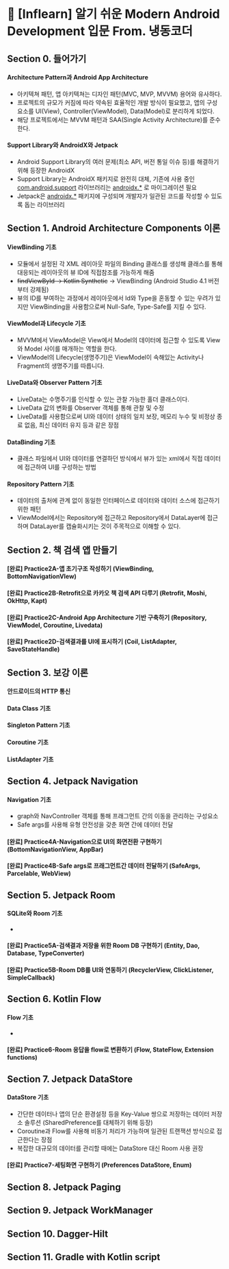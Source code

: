 # 📗 [Inflearn] 알기 쉬운 Modern Android Development 입문 From. 냉동코더

## Section 0. 들어가기
#### Architecture Pattern과 Android App Architecture
* 아키텍쳐 패턴, 앱 아키텍쳐는 디자인 패턴(MVC, MVP, MVVM) 용어와 유사하다.
* 프로젝트의 규모가 커짐에 따라 약속된 효율적인 개발 방식이 필요했고, 앱의 구성요소를 UI(View), Controller(ViewModel), Data(Model)로 분리하게 되었다.
* 해당 프로젝트에서는 MVVM 패턴과 SAA(Single Activity Architecture)를 준수한다.

#### Support Library와 AndroidX와 Jetpack
* Android Support Library의 여러 문제(최소 API, 버전 통일 이슈 등)를 해결하기 위해 등장한 AndroidX
* Support Library는 AndroidX 패키지로 완전히 대체, 기존에 사용 중인 <u>com.android.support</u> 라이브러리는 <u>androidx.*</u> 로 마이그레이션 필요
* Jetpack은 <u>androidx.*</u> 패키지에 구성되며 개발자가 일관된 코드를 작성할 수 있도록 돕는 라이브러리

## Section 1. Android Architecture Components 이론
#### ViewBinding 기초
* 모듈에서 설정된 각 XML 레이아웃 파일의 Binding 클래스를 생성해 클래스를 통해 대응되는 레이아웃의 뷰 ID에 직접참조를 가능하게 해줌
* ~~findViewById -> Kotlin Synthetic~~ -> ViewBinding (Android Studio 4.1 버전부터 강제됨)
* 뷰의 ID를 부여하는 과정에서 레이아웃에서 Id와 Type을 혼동할 수 있는 우려가 있지만 ViewBinding을 사용함으로써 Null-Safe, Type-Safe를 지킬 수 있다.

#### ViewModel과 Lifecycle 기초
* MVVM에서 ViewModel은 View에서 Model의 데이터에 접근할 수 있도록 View와 Model 사이를 매개하는 역할을 한다.
* ViewModel의 Lifecycle(생명주기)은 ViewModel이 속해있는 Activity나 Fragment의 생명주기를 따릅니다.

#### LiveData와 Observer Pattern 기초
* LiveData는 수명주기를 인식할 수 있는 관찰 가능한 홀더 클래스이다.
* LiveData 값의 변화를 Observer 객체를 통해 관찰 및 수정
* LiveData를 사용함으로써 UI와 데이터 상태의 일치 보장, 메모리 누수 및 비정상 종료 없음, 최신 데이터 유지 등과 같은 장점

#### DataBinding 기초
* 클래스 파일에서 UI와 데이터를 연결하던 방식에서 뷰가 있는 xml에서 직접 데이터에 접근하여 UI를 구성하는 방법

#### Repository Pattern 기초
* 데이터의 출처에 관계 없이 동일한 인터페이스로 데이터와 데이터 소스에 접근하기 위한 패턴
* ViewModel에서는 Repository에 접근하고 Repository에서 DataLayer에 접근하며 DataLayer를 캡슐화시키는 것이 주목적으로 이해할 수 있다.

## Section 2. 책 검색 앱 만들기
#### [완료] Practice2A-앱 초기구조 작성하기 (ViewBinding, BottomNavigationVIew)
#### [완료] Practice2B-Retrofit으로 카카오 책 검색 API 다루기 (Retrofit, Moshi, OkHttp, Kapt)
#### [완료] Practice2C-Android App Architecture 기반 구축하기 (Repository, ViewModel, Coroutine, Livedata)
#### [완료] Practice2D-검색결과를 UI에 표시하기 (Coil, ListAdapter, SaveStateHandle)

## Section 3. 보강 이론
#### 안드로이드의 HTTP 통신
#### Data Class 기초
#### Singleton Pattern 기초
#### Coroutine 기초
#### ListAdapter 기초

## Section 4. Jetpack Navigation
#### Navigation 기초
* graph와 NavController 객체를 통해 프래그먼트 간의 이동을 관리하는 구성요소
* Safe args를 사용해 유형 안전성을 갖춘 화면 간에 데이터 전달
#### [완료] Practice4A-Navigation으로 UI의 화면전환 구현하기 (BottomNavigationView, AppBar)
#### [완료] Practice4B-Safe args로 프래그먼트간 데이터 전달하기 (SafeArgs, Parcelable, WebView)

## Section 5. Jetpack Room
#### SQLite와 Room 기초
* 
#### [완료] Practice5A-검색결과 저장을 위한 Room DB 구현하기 (Entity, Dao, Database, TypeConverter)
#### [완료] Practice5B-Room DB를 UI와 연동하기 (RecyclerView, ClickListener, SimpleCallback)

## Section 6. Kotlin Flow
#### Flow 기초
* 
#### [완료] Practice6-Room 응답을 flow로 변환하기 (Flow, StateFlow, Extension functions)

## Section 7. Jetpack DataStore
#### DataStore 기초
* 간단한 데이터나 앱의 단순 환경설정 등을 Key-Value 쌍으로 저장하는 데이터 저장소 솔루션 (SharedPreference를 대체하기 위해 등장)
* Coroutine과 Flow를 사용해 비동기 처리가 가능하며 일관된 트랜잭션 방식으로 접근한다는 장점
* 복잡한 대규모의 데이터를 관리할 때에는 DataStore 대신 Room 사용 권장
#### [완료] Practice7-세팅화면 구현하기 (Preferences DataStore, Enum)

## Section 8. Jetpack Paging



## Section 9. Jetpack WorkManager



## Section 10. Dagger-Hilt



## Section 11. Gradle with Kotlin script



